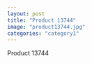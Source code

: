 ```yaml
---
layout: post
title: "Product 13744"
image: "product13744.jpg"
categories: "category1"
---
```

Product 13744
